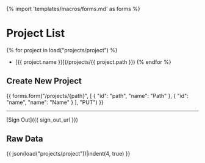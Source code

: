 {% import 'templates/macros/forms.md' as forms %}

Project List
============

{% for project in load("projects/project") %}
* [{{ project.name }}](/projects/{{ project.path }})
{% endfor %}

Create New Project
------------------

{{ forms.form("/projects/{path}",
    [ { "id": "path", "name": "Path" },
      { "id": "name", "name": "Name" } ],
    "PUT") }}

----

[Sign Out]({{ sign_out_url }})

Raw Data
--------
{{ json(load("projects/project"))|indent(4, true) }}

